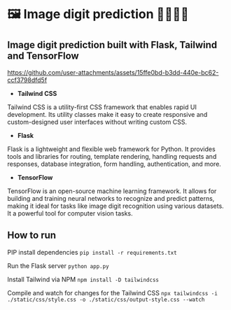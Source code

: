 # 🖼️ Image digit prediction 🎨🌐🧠🔢

## Image digit prediction built with Flask, Tailwind and TensorFlow

https://github.com/user-attachments/assets/15ffe0bd-b3dd-440e-bc62-ccf3798dfd5f

- **Tailwind CSS**

Tailwind CSS is a utility-first CSS framework that enables rapid UI development. Its utility classes make it easy to create responsive and custom-designed user interfaces without writing custom CSS.

- **Flask**

Flask is a lightweight and flexible web framework for Python. It provides tools and libraries for routing, template rendering, handling requests and responses,
database integration, form handling, authentication, and more.

- **TensorFlow**

TensorFlow is an open-source machine learning framework. It allows for building and training neural networks to recognize and predict patterns, making it ideal for tasks like image digit recognition using various datasets. It a powerful tool for computer vision tasks.

## How to run

PIP install dependencies
`pip install -r requirements.txt`

Run the Flask server
`python app.py`

Install Tailwind via NPM
`npm install -D tailwindcss`

Compile and watch for changes for the Tailwind CSS
`npx tailwindcss -i ./static/css/style.css -o ./static/css/output-style.css --watch`
